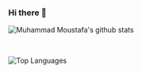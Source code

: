### Hi there 👋

<!--
**mmostafa74/mmostafa74** is a ✨ _special_ ✨ repository because its `README.md` (this file) appears on your GitHub profile.

Here are some ideas to get you started:

- 🔭 I’m currently working on ...
- 🌱 I’m currently learning ...
- 👯 I’m looking to collaborate on ...
- 🤔 I’m looking for help with ...
- 💬 Ask me about ...
- 📫 How to reach me: ...
- 😄 Pronouns: ...
- ⚡ Fun fact: ...
-->
![Muhammad Moustafa's github stats](https://github-readme-stats.vercel.app/api?username=mmostafa74&count_private=true&show_icons=true)

<br>

![Top Languages](https://github-readme-stats.vercel.app/api/top-langs/?username=mmostafa74&layout=compact)
